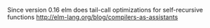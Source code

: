 Since version 0.16 elm does tail-call optimizations for self-recursive functions http://elm-lang.org/blog/compilers-as-assistants
